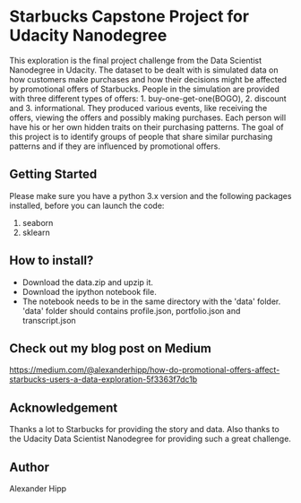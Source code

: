 # Starbucks Capstone Project for Udacity Nanodegree
This exploration is the final project challenge from the Data Scientist Nanodegree in Udacity. The dataset to be dealt with is simulated data on how customers make purchases and how their decisions might be affected by promotional offers of Starbucks. People in the simulation are provided with three different types of offers: 1. buy-one-get-one(BOGO), 2. discount and 3. informational. They produced various events, like receiving the offers, viewing the offers and possibly making purchases. Each person will have his or her own hidden traits on their purchasing patterns. The goal of this project is to identify groups of people that share similar purchasing patterns and if they are influenced by promotional offers.

## Getting Started 
Please make sure you have a python 3.x version and the following packages installed, before you can launch the code:
  1. seaborn
  2. sklearn
  
## How to install?
  - Download the data.zip and upzip it. 
  - Download the ipython notebook file. 
  - The notebook needs to be in the same directory with the 'data' folder. 'data' folder should contains profile.json, portfolio.json and transcript.json

## Check out my blog post on Medium
https://medium.com/@alexanderhipp/how-do-promotional-offers-affect-starbucks-users-a-data-exploration-5f3363f7dc1b

## Acknowledgement
Thanks a lot to Starbucks for providing the story and data. Also thanks to the Udacity Data Scientist Nanodegree for providing such a great challenge.

## Author
Alexander Hipp